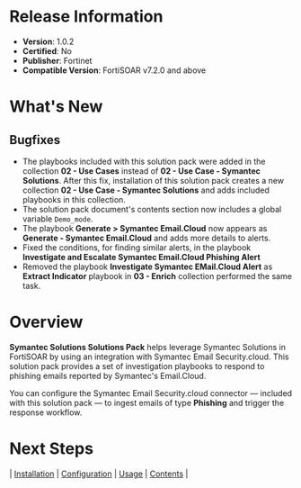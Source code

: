 # Release Information

- **Version**:  1.0.2 
- **Certified**: No 
- **Publisher**: Fortinet 
- **Compatible Version**: FortiSOAR v7.2.0 and above

# What's New
## Bugfixes
- The playbooks included with this solution pack were added in the collection **02 - Use Cases** instead of **02 - Use Case - Symantec Solutions**. After this fix, installation of this solution pack creates a new collection **02 - Use Case - Symantec Solutions** and adds included playbooks in this collection.
- The solution pack document's contents section now includes a global variable `Demo_mode`.
- The playbook **Generate > Symantec Email.Cloud** now appears as **Generate - Symantec Email.Cloud** and adds more details to alerts.
- Fixed the conditions, for finding similar alerts, in the playbook **Investigate and Escalate Symantec Email.Cloud Phishing Alert**
- Removed the playbook **Investigate Symantec EMail.Cloud Alert** as **Extract Indicator** playbook in **03 - Enrich** collection performed the same task.

# Overview

**Symantec Solutions Solutions Pack** helps leverage Symantec Solutions in FortiSOAR by using an integration with Symantec Email Security.cloud. This solution pack provides a set of investigation playbooks to respond to phishing emails reported by Symantec's Email.Cloud.

You can configure the Symantec Email Security.cloud connector &mdash; included with this solution pack &mdash; to ingest emails of type **Phishing** and trigger the response workflow.

# Next Steps 
 
| [Installation](https://github.com/fortinet-fortisoar/solution-pack-symantec-solutions/tree/release/1.0.2/docs/setup.md#installation) | [Configuration](https://github.com/fortinet-fortisoar/solution-pack-symantec-solutions/tree/release/1.0.2/docs/setup.md#configuration) | [Usage](https://github.com/fortinet-fortisoar/solution-pack-symantec-solutions/tree/release/1.0.2/docs/usage.md) | [Contents](https://github.com/fortinet-fortisoar/solution-pack-symantec-solutions/tree/release/1.0.2/docs/contents.md) | 
